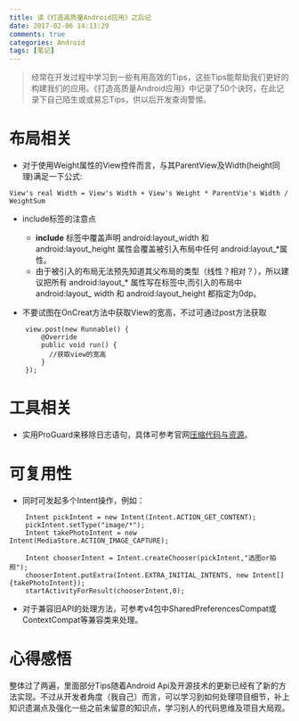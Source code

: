 ```yaml
---
title: 读《打造高质量Android应用》之后记
date: 2017-02-06 14:13:29
comments: true
categories: Android
tags: [笔记]
---
```

<!--more-->

> 经常在开发过程中学习到一些有用高效的Tips，这些Tips能帮助我们更好的构建我们的应用。《打造高质量Android应用》中记录了50个诀窍，在此记录下自己陌生或或易忘Tips，供以后开发查询警惕。

# 布局相关

* 对于使用Weight属性的View控件而言，与其ParentView及Width(height同理)满足一下公式:
```
View's real Width = View's Width + View's Weight * ParentVie's Width / WeightSum
```

* include标签的注意点
	* **include** 标签中覆盖声明 android:layout\_width 和 android:layout\_height 属性会覆盖被引入布局中任何 android:layout\_\*属性。
	* 由于被引入的布局无法预先知道其父布局的类型（线性？相对？），所以建议把所有 android:layout\_\* 属性写在标签中,而引入的布局中 android:layout\_ width 和 android:layout\_height 都指定为0dp。

	
* 不要试图在OnCreat方法中获取View的宽高，不过可通过post方法获取
```
	view.post(new Runnable() {
		@Override
		public void run() {
		  //获取view的宽高
		}
	});
```

# 工具相关

* 实用ProGuard来移除日志语句，具体可参考官网[压缩代码与资源](https://developer.android.com/studio/build/shrink-code.html?hl=zh-cn#shrink-code)。

# 可复用性

* 同时可发起多个Intent操作，例如：
```
	Intent pickIntent = new Intent(Intent.ACTION_GET_CONTENT);
	pickIntent.setType("image/*");
	Intent takePhotoIntent = new Intent(MediaStore.ACTION_IMAGE_CAPTURE);

	Intent chooserIntent = Intent.createChooser(pickIntent,"选图or拍照");
	chooserIntent.putExtra(Intent.EXTRA_INITIAL_INTENTS, new Intent[]{takePhotoIntent});
	startActivityForResult(chooserIntent,0);
```

* 对于兼容旧API的处理方法，可参考v4包中SharedPreferencesCompat或ContextCompat等兼容类来处理。

# 心得感悟
整体过了两遍，里面部分Tips随着Android Api及开源技术的更新已经有了新的方法实现。不过从开发者角度（我自己）而言，可以学习到如何处理项目细节，补上知识遗漏点及强化一些之前未留意的知识点，学习别人的代码思维及项目大局观。




	



